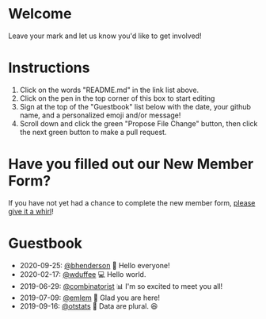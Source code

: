 # Welcome
Leave your mark and let us know you'd like to get involved!

# Instructions
1. Click on the words "README.md" in the link list above. 
1. Click on the pen in the top corner of this box to start editing
1. Sign at the top of the "Guestbook" list below with the date, your github name, and a personalized emoji and/or message!
1. Scroll down and click the green "Propose File Change" button, then click the next green button to make a pull request.

# Have you filled out our New Member Form?
If you have not yet had a chance to complete the new member form, [please give it a whirl](https://forms.gle/1wHGfvGnxYQMxezY8)!

# Guestbook
- 2020-09-25: [@bhenderson](https://github.com/bhenderson) :guitar: Hello everyone! 
- 2020-02-17: [@wduffee](https://github.com/wduffee) 💻  Hello world.
- 2019-06-29: [@combinatorist](https://github.com/combinatorist) :bar_chart: I'm so excited to meet you all!
- 2019-07-09: [@emlem](https://github.com/rian501) :rice_scene:  Glad you are here!
- 2019-09-16: [@otstats](https://github.com/otstats) :game_die: Data are plural. :satisfied:

[emoji]: https://gist.github.com/rxaviers/7360908

